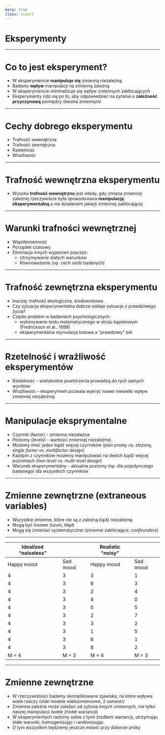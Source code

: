 ```yaml
---
marp: true
class: invert
---
```



# Eksperymenty

---

# Co to jest eksperyment?

* W eksperymencie **manipuluje się** zmienną niezależną
* Badamy **wpływ** manipulacji na zmienną zależną
* W eksperymencie minimalizuje się wpływ zmiennych zakłócających 
* Eksperymenty robi się po to, aby odpowiedzieć na pytanie o **zależność przyczynową** pomiędzy dwoma zmiennymi

---

# Cechy dobrego eksperymentu

* Trafność wewnętrzna
* Trafność zewnętrzna
* Rzetelność
* Wrażliwość

---

# Trafność wewnętrzna eksperymentu

* Wysoka **trafność wewnętrzna** jest wtedy, gdy zmiana zmiennej zależnej rzeczywiście była spowodowana **manipulacją eksperymentalną** a nie działaniem jakiejś zmiennej zakłócającej

---

# Warunki trafności wewnętrznej

* Współzmienność
* Porządek czasowy
* Eliminacja innych wyjaśnień poprzez:
    - Utrzymywanie stałych warunków
    - Równoważenie (np. cech osób badanych)

---

# Trafność zewnętrzna eksperymentu

* Inaczej: trafność ekologiczna, środowiskowa
* Czy sytuacja eksperymentalna dobrze oddaje sytuacje z prawdziwego życia?
* Często problem w badaniach psychologicznych:
    * wykonywanie testu matematycznego w stroju kąpielowym (Fredrickson et al., 1998)
    * eksperymentalna stymulacja bólowa a "prawdziwy" ból

---
    
# Rzetelność i wrażliwość eksperymentów

* Rzetelność – wielokrotne powtórzenia prowadzą do tych samych wyników
* Wrażliwość – eksperyment pozwala wykryć nawet niewielki wpływ zmiennej niezależnej

---

# Manipulacje eksprymentalne

* Czynnik (factor) - zmienna niezależna
* Poziomy (levels) - wartości zmiennej niezależnej
* Możemy mieć jeden bądź więcej czynników (plan prosty vs. złożony, _single factor vs. multifactor design_)
* Każdym z czynników możemy manipulować na dwóch bądź więcej poziomach (_two-level vs. multi-level design_)
* Warunek eksperymentalny - aktualne poziomy (np. dla pojedynczego badanego) dla wszystkich czynników

---

# Zmienne zewnętrzne (extraneous variables) 

* Wszystkie zmienne, które nie są z.zależną bądź niezależną
* Mogą być losowe (szum, błąd)
* Mogą się zmieniać systematycznie (zmienne zakłócające, _confounders_)

---

| Idealized “noiseless”  | | Realistic “noisy”  | |
|---|---|---|---|
| Happy mood | Sad mood | Happy mood | Sad mood | 
| 4	| 3 | 3 | 1 |
| 4	| 3 | 6 | 3 |
| 4	| 3 | 2 | 4 |
| 4	| 3 | 4 | 0 |
| 4	| 3 | 5 | 5 |
| 4	| 3 | 2 | 7 |
| 4	| 3 | 3 | 2 |
| 4	| 3 | 1 | 5 |
| 4	| 3 | 6 | 1 |
| 4	| 3 | 8 | 2 |
| M = 4	| M = 3 | M = 4 | M = 3 |

---

# Zmienne zewnętrzne

* W rzeczywistości badamy skomplikowane zjawiska, na które wpływa wiele rzeczy (_vide_ modele wielozmiennowe, 2 semestr)
* Zmienna zależna może zależeć od zyliona innych zmiennych, nie tylko naszej manipulacji (wiele źródeł wariancji)
* W eksperymentach radzimy sobie z tymi źródłami wariancji, utrzymując stałe warunki, homogenizując i randomizując
* O tym wszystkim będziemy jeszcze mówić przy doborze próby


